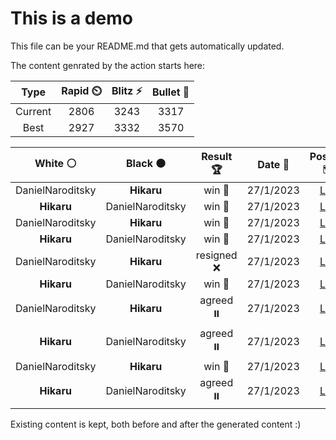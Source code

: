 # This is a demo

This file can be your README.md that gets automatically updated.

The content genrated by the action starts here:

<!--START_SECTION:chessStats-->
<!-- Automatically generated with https://github.com/Balastrong/chess-stats-action -->

| Type | Rapid ⏲️ | Blitz ⚡ | Bullet 🔫 |
|:---:|:---:|:---:|:---:|
| Current | 2806 | 3243 | 3317 |
| Best | 2927 | 3332 | 3570 |

| White ⚪ | Black ⚫ | Result 🏆 | Date 📅 | Position 🗺️ | Type 🕕 |
|:---:|:---:|:---:|:---:|:---:|:---:|
| DanielNaroditsky | **Hikaru** | win 🥇 | 27/1/2023 | <a href="http://www.ee.unb.ca/cgi-bin/tervo/fen.pl?select=8/8/8/3k4/p1q5/8/3K4/8 w - -">Link</a> | Bullet |
| **Hikaru** | DanielNaroditsky | win 🥇 | 27/1/2023 | <a href="http://www.ee.unb.ca/cgi-bin/tervo/fen.pl?select=8/1p2k1qp/p7/5N2/4p3/6P1/PP3Q2/6K1 b - -">Link</a> | Bullet |
| DanielNaroditsky | **Hikaru** | win 🥇 | 27/1/2023 | <a href="http://www.ee.unb.ca/cgi-bin/tervo/fen.pl?select=rnbqk2r/pp3ppp/4p3/2ppP3/1b1P4/2N1n3/PPP2PPP/R1B1KBNR w KQkq -">Link</a> | Bullet |
| **Hikaru** | DanielNaroditsky | win 🥇 | 27/1/2023 | <a href="http://www.ee.unb.ca/cgi-bin/tervo/fen.pl?select=8/R7/1k4K1/7P/8/5P2/8/8 b - -">Link</a> | Bullet |
| DanielNaroditsky | **Hikaru** | resigned ❌ | 27/1/2023 | <a href="http://www.ee.unb.ca/cgi-bin/tervo/fen.pl?select=8/p4p1k/5q2/3QB1p1/7p/2P4P/1P3PPK/8 b - -">Link</a> | Bullet |
| **Hikaru** | DanielNaroditsky | win 🥇 | 27/1/2023 | <a href="http://www.ee.unb.ca/cgi-bin/tervo/fen.pl?select=1k1N3r/2q2pp1/8/1p2n3/1P6/2p2NPp/4BP1P/2RQ1RK1 b - -">Link</a> | Bullet |
| DanielNaroditsky | **Hikaru** | agreed ⏸️ | 27/1/2023 | <a href="http://www.ee.unb.ca/cgi-bin/tervo/fen.pl?select=6k1/5pp1/1p5p/5Q2/8/1PP4P/2PrrPPK/8 w - -">Link</a> | Bullet |
| **Hikaru** | DanielNaroditsky | agreed ⏸️ | 27/1/2023 | <a href="http://www.ee.unb.ca/cgi-bin/tervo/fen.pl?select=8/8/1R5K/8/5r1k/8/8/8 b - -">Link</a> | Bullet |
| DanielNaroditsky | **Hikaru** | win 🥇 | 27/1/2023 | <a href="http://www.ee.unb.ca/cgi-bin/tervo/fen.pl?select=6k1/p4p2/8/3p1b2/Pp1N4/1Pp1q3/2P3P1/2R2BK1 w - -">Link</a> | Bullet |
| **Hikaru** | DanielNaroditsky | agreed ⏸️ | 27/1/2023 | <a href="http://www.ee.unb.ca/cgi-bin/tervo/fen.pl?select=8/8/R4r2/1K1k4/8/8/8/8 b - -">Link</a> | Bullet |

<!--END_SECTION:chessStats-->

Existing content is kept, both before and after the generated content :)
